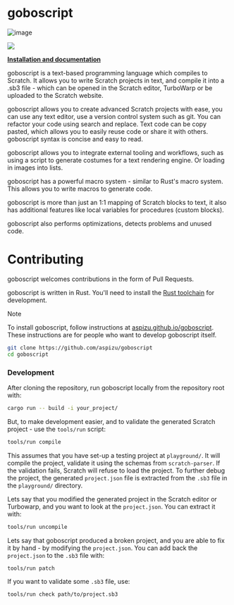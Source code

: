 # goboscript

![image](https://shields.io/crates/l/goboscript)

![](https://u.cubeupload.com/aspizu/Untitled202412111914.png)

[**Installation and documentation**](https://aspizu.github.io/goboscript)

goboscript is a text-based programming language which compiles to Scratch. It allows
you to write Scratch projects in text, and compile it into a .sb3 file - which can be
opened in the Scratch editor, TurboWarp or be uploaded to the Scratch website.

goboscript allows you to create advanced Scratch projects with ease, you can use any
text editor, use a version control system such as git. You can refactor your code
using search and replace. Text code can be copy pasted, which allows you to easily reuse
code or share it with others. goboscript syntax is concise and easy to read.

goboscript allows you to integrate external tooling and workflows, such as using a
script to generate costumes for a text rendering engine. Or loading in images into
lists.

goboscript has a powerful macro system - similar to Rust's macro system. This allows
you to write macros to generate code.

goboscript is more than just an 1:1 mapping of Scratch blocks to text, it also has
additional features like local variables for procedures (custom blocks).

goboscript also performs optimizations, detects problems and unused code.

# Contributing

goboscript welcomes contributions in the form of Pull Requests.

goboscript is written in Rust. You'll need to install the [Rust toolchain](https://www.rust-lang.org/tools/install)
for development.

> [!NOTE]
> To install goboscript, follow instructions at [aspizu.github.io/goboscript](https://aspizu.github.io/goboscript).
> These instructions are for people who want to develop goboscript itself.

```sh
git clone https://github.com/aspizu/goboscript
cd goboscript
```

### Development

After cloning the repository, run goboscript locally from the repository root with:

```sh
cargo run -- build -i your_project/
```

But, to make development easier, and to validate the generated Scratch project - use
the `tools/run` script:

```sh
tools/run compile
```

This assumes that you have set-up a testing project at `playground/`.
It will compile the project, validate it using the schemas from `scratch-parser`.
If the validation fails, Scratch will refuse to load the project. To further debug
the project, the generated `project.json` file is extracted from the `.sb3` file in the
`playground/` directory.

Lets say that you modified the generated project in the Scratch editor or Turbowarp,
and you want to look at the `project.json`. You can extract it with:

```sh
tools/run uncompile
```

Lets say that goboscript produced a broken project, and you are able to fix it by hand -
by modifying the `project.json`. You can add back the `project.json` to the `.sb3` file
with:

```sh
tools/run patch
```

If you want to validate some `.sb3` file, use:

```sh
tools/run check path/to/project.sb3
```
